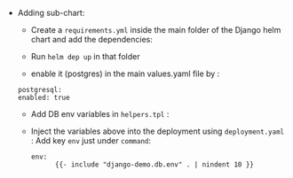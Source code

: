 - Adding sub-chart:
  - Create a `requirements.yml` inside the main folder of the Django helm chart and add the dependencies:
  - Run `helm dep up` in that folder

  - enable it (postgres) in the main values.yaml file by :

  ```
  postgresql: 
  enabled: true
  ```

  - Add DB env variables in `helpers.tpl` :
    

  - Inject the variables above into the deployment using `deployment.yaml` :
    Add key `env` just under `command`:

    ```
    env:
          {{- include "django-demo.db.env" . | nindent 10 }}
    ```

